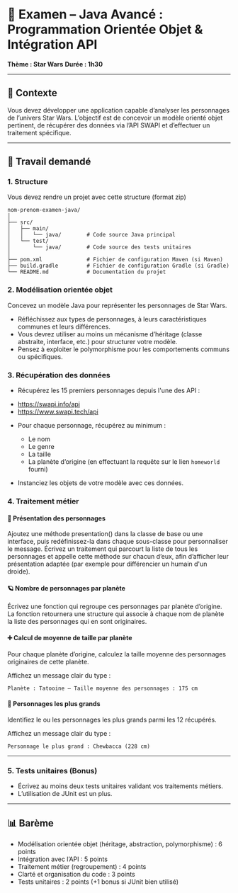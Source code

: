 

# 📝 Examen – Java Avancé : Programmation Orientée Objet & Intégration API

**Thème : Star Wars**
**Durée : 1h30**

---

## 🎯 Contexte

Vous devez développer une application capable d’analyser les personnages de l’univers Star Wars. L’objectif est de concevoir un modèle orienté objet pertinent, de récupérer des données via l’API SWAPI et d’effectuer un traitement spécifique.

---

## 📌 Travail demandé


### 1. Structure

Vous devez rendre un projet avec cette structure (format zip)

```
nom-prenom-examen-java/
│
├── src/
│   ├── main/
│   │   └── java/        # Code source Java principal
│   └── test/
│       └── java/        # Code source des tests unitaires
│
├── pom.xml              # Fichier de configuration Maven (si Maven)
├── build.gradle         # Fichier de configuration Gradle (si Gradle)
└── README.md            # Documentation du projet
```


### 2. Modélisation orientée objet

Concevez un modèle Java pour représenter les personnages de Star Wars.

* Réfléchissez aux types de personnages, à leurs caractéristiques communes et leurs différences.
* Vous devrez utiliser au moins un mécanisme d’héritage (classe abstraite, interface, etc.) pour structurer votre modèle.
* Pensez à exploiter le polymorphisme pour les comportements communs ou spécifiques.

### 3. Récupération des données

* Récupérez les 15 premiers personnages depuis l'une des API :

- https://swapi.info/api
- https://www.swapi.tech/api

* Pour chaque personnage, récupérez au minimum :

  * Le nom
  * Le genre
  * La taille
  * La planète d’origine (en effectuant la requête sur le lien `homeworld` fourni)
* Instanciez les objets de votre modèle avec ces données.

### 4. Traitement métier

#### 🧩 Présentation des personnages

Ajoutez une méthode presentation() dans la classe de base ou une interface, puis redéfinissez-la dans chaque sous-classe pour personnaliser le message.
Écrivez un traitement qui parcourt la liste de tous les personnages et appelle cette méthode sur chacun d’eux, 
afin d’afficher leur présentation adaptée (par exemple pour différencier un humain d'un droide).

#### 🪐 Nombre de personnages par planète

Écrivez une fonction qui regroupe ces personnages par planète d’origine.
La fonction retournera une structure qui associe à chaque nom de planète la liste des personnages qui en sont originaires.

#### ➕ Calcul de moyenne de taille par planète 
Pour chaque planète d’origine, calculez la taille moyenne des personnages originaires de cette planète.

Affichez un message clair du type :

    Planète : Tatooine – Taille moyenne des personnages : 175 cm

#### 📏 Personnages les plus grands
Identifiez le ou les personnages les plus grands parmi les 12 récupérés.

Affichez un message clair du type :

    Personnage le plus grand : Chewbacca (228 cm)

---

### 5. Tests unitaires (Bonus)

* Écrivez au moins deux tests unitaires validant vos traitements métiers.
* L’utilisation de JUnit est un plus.

---

## 📊 Barème

* Modélisation orientée objet (héritage, abstraction, polymorphisme) : 6 points
* Intégration avec l’API : 5 points
* Traitement métier (regroupement) : 4 points
* Clarté et organisation du code : 3 points
* Tests unitaires : 2 points (+1 bonus si JUnit bien utilisé)


